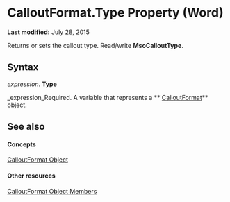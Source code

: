 
# CalloutFormat.Type Property (Word)

 **Last modified:** July 28, 2015

Returns or sets the callout type. Read/write  **MsoCalloutType**.

## Syntax

 _expression_. **Type**

 _expression_Required. A variable that represents a  ** [CalloutFormat](d54764e6-d761-582b-aa0a-baebd3a7cf6a.md)** object.


## See also


#### Concepts


 [CalloutFormat Object](d54764e6-d761-582b-aa0a-baebd3a7cf6a.md)
#### Other resources


 [CalloutFormat Object Members](2eb417ac-0935-6bd4-107a-df72b811aac7.md)

